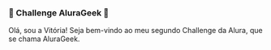### 💖 Challenge AluraGeek 💖

Olá, sou a Vitória! 
Seja bem-vindo ao meu segundo Challenge da Alura, que se chama AluraGeek.

